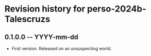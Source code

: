 # Revision history for perso-2024b-Talescruzs

## 0.1.0.0 -- YYYY-mm-dd

* First version. Released on an unsuspecting world.
